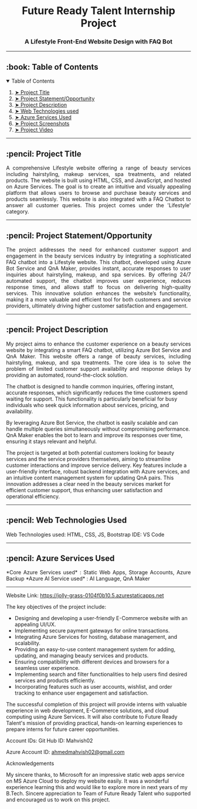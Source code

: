 <!-- <p align="center"> 
#  <img src=" " alt=" " width="80px" height="80px">
# </p>
-->
<h1 align="center"> Future Ready Talent Internship Project </h1>
<h3 align="center"> A Lifestyle Front-End Website Design with FAQ Bot </h3>  

-----------------------------------------------------

<!-- TABLE OF CONTENTS -->
<h2 id="table-of-contents"> :book: Table of Contents</h2>

<details open="open">
  <summary>Table of Contents</summary>
  <ol>
    <li><a href="#project-title"> ➤ Project Title </a></li>
    <li><a href="#project-statement"> ➤ Project Statement/Opportunity </a></li>
    <li><a href="#project-description"> ➤ Project Description </a></li>
    <li><a href="#web-tech"> ➤ Web Technologies used </a></li>
    <li><a href="#azure-services"> ➤ Azure Services Used </a></li>
    <li><a href="#"> ➤ Project Screenshots </a></li>
    <li><a href="#"> ➤ Project Video</a></li>
  
  </ol>
</details>

-----------------------------------------------------

<!-- PROJECT TITLE -->
<h2 id="project-title"> :pencil: Project Title </h2>

<p align="justify"> 
A comprehensive Lifestyle website offering a range of beauty services including hairstyling, makeup services, spa treatments, and related products. The website is built using HTML, CSS, and JavaScript, and hosted on Azure Services. The goal is to create an intuitive and visually appealing platform that allows users to browse and purchase beauty services and products seamlessly. This website is also integrated with a FAQ Chatbot to answer all customer queries.
  This project comes under the 'Lifestyle' category.
</p>

<!-- <p align="center">
  <img src="images/WISDM Activities.png" alt="Table1: 18 Activities" width="70%" height="70%">        
</p> -->

-----------------------------------------------------

<!-- PROJECT STATEMENT/OPPORTUNITY -->
<h2 id="project-statement"> :pencil: Project Statement/Opportunity </h2>

<p align="justify"> 
The project addresses the need for enhanced customer support and engagement in the beauty services industry by integrating a sophisticated FAQ chatbot into a Lifestyle website. This chatbot, developed using Azure Bot Service and QnA Maker, provides instant, accurate responses to user inquiries about hairstyling, makeup, and spa services. By offering 24/7 automated support, the chatbot improves user experience, reduces response times, and allows staff to focus on delivering high-quality services. This innovative solution enhances the website’s functionality, making it a more valuable and efficient tool for both customers and service providers, ultimately driving higher customer satisfaction and engagement.
</p>

<!-- <p align="center">
  <img src="images/WISDM Activities.png" alt="Table1: 18 Activities" width="70%" height="70%">        
</p> -->

-----------------------------------------------------

<!-- PROJECT DESCRIPTION -->
<h2 id="project-description"> :pencil: Project Description </h2>

<p align="justify"> 
My project aims to enhance the customer experience on a beauty services website by integrating a smart FAQ chatbot, utilizing Azure Bot Service and QnA Maker. This website offers a range of beauty services, including hairstyling, makeup, and spa treatments. The core idea is to solve the problem of limited customer support availability and response delays by providing an automated, round-the-clock solution. 

The chatbot is designed to handle common inquiries, offering instant, accurate responses, which significantly reduces the time customers spend waiting for support. This functionality is particularly beneficial for busy individuals who seek quick information about services, pricing, and availability.

By leveraging Azure Bot Service, the chatbot is easily scalable and can handle multiple queries simultaneously without compromising performance. QnA Maker enables the bot to learn and improve its responses over time, ensuring it stays relevant and helpful.

The project is targeted at both potential customers looking for beauty services and the service providers themselves, aiming to streamline customer interactions and improve service delivery. Key features include a user-friendly interface, robust backend integration with Azure services, and an intuitive content management system for updating QnA pairs. This innovation addresses a clear need in the beauty services market for efficient customer support, thus enhancing user satisfaction and operational efficiency.
</p>

-----------------------------------------------------

<!-- WEB TECHNOLOGIES USED -->
<h2 id="web-tech"> :pencil: Web Technologies Used </h2>

<p align="justify"> 
Web Technologies used: HTML, CSS, JS, Bootstrap
  IDE: VS Code
</p>

-----------------------------------------------------

<!-- AZURE SERVICES USED -->
<h2 id="azure-services"> :pencil: Azure Services Used </h2>

<p align="justify"> 
*Core Azure Services used* : Static Web Apps, Storage Accounts, Azure Backup
*Azure AI Service used* : AI Language, QnA Maker
</p>

-----------------------------------------------------



Website Link: https://jolly-grass-0104f0b10.5.azurestaticapps.net





The key objectives of the project include:

- Designing and developing a user-friendly E-Commerce website with an appealing UI/UX.
- Implementing secure payment gateways for online transactions.
- Integrating Azure Services for hosting, database management, and scalability.
- Providing an easy-to-use content management system for adding, updating, and managing beauty services and products.
- Ensuring compatibility with different devices and browsers for a seamless user experience.
- Implementing search and filter functionalities to help users find desired services and products efficiently.
- Incorporating features such as user accounts, wishlist, and order tracking to enhance user engagement and satisfaction.

The successful completion of this project will provide interns with valuable experience in web development, E-Commerce solutions, and cloud computing using Azure Services. It will also contribute to Future Ready Talent's mission of providing practical, hands-on learning experiences to prepare interns for future career opportunities.

Account IDs:
Git Hub ID: Mahvish02

Azure Account ID: ahmedmahvish02@gmail.com


Acknowledgements

My sincere thanks, to Microsoft for an impressive static web apps service on MS Azure Cloud to deploy my website easily. It was a wonderful experience learning this and would like to explore more in next years of my B.Tech. Sincere appreciation to Team of Future Ready Talent who supported and encouraged us to work on this project.
